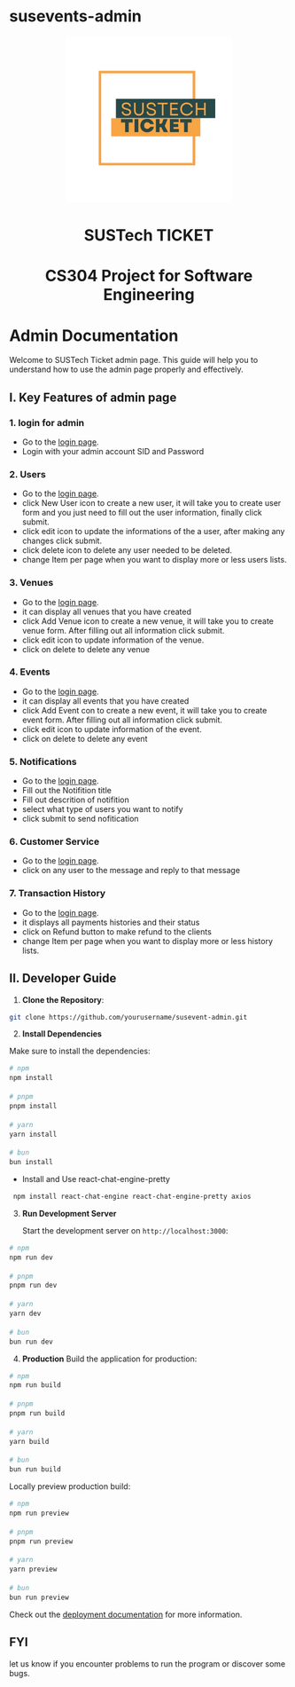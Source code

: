 # susevents-admin
<div align=center>
<img src="assets/logo2.png" width=300 alt="logo"/>
  
# SUSTech TICKET
# CS304 Project for Software Engineering
</div>

# Admin Documentation
Welcome to SUSTech Ticket admin page. This guide will help you to understand how to use the admin page properly and effectively. 
## I. Key Features of admin page
### 1. login for admin
- Go to the [login page](https://susevents-admin.vercel.app).
- Login with your admin account  SID and Password
### 2. Users
- Go to the [login page](https://susevents-admin.vercel.app/user).
- click New User icon to create a new user, it will take you to create user form and you just need to fill out the user information, finally click submit.
- click edit icon to update the informations of the a user, after making any changes click submit.
- click delete icon to delete any user needed to be deleted.
- change Item per page when you want to display more or less users lists.
### 3. Venues
- Go to the [login page](https://susevents-admin.vercel.app/venue).
- it can display all venues that you have created
- click Add Venue icon to create a new venue, it will take you to create venue form. After filling out all information click submit.
- click edit icon to update information of the venue.
- click on delete to delete any venue
### 4. Events
- Go to the [login page](https://susevents-admin.vercel.app/events).
- it can display all events that you have created
- click Add Event con to create a new event, it will take you to create event form. After filling out all information click submit.
- click edit icon to update information of the event.
- click on delete to delete any event
### 5. Notifications
- Go to the [login page](https://susevents-admin.vercel.app/notification).
- Fill out the Notifition title
- Fill out descrition of notifition
- select what type of users you want to notify
- click submit to send nofitication
### 6. Customer Service
- Go to the [login page](https://susevents-admin.vercel.app/customers).
- click on any user to the message and reply to that message
### 7. Transaction History
- Go to the [login page](https://susevents-admin.vercel.app/transaction).
- it displays all payments histories and their status
- click on Refund button to make refund to the clients
- change Item per page when you want to display more or less history lists.
## II. Developer Guide
1. **Clone the Repository**:
  ```bash
  git clone https://github.com/yourusername/susevent-admin.git
  ```
2. **Install Dependencies**
   
 Make sure to install the dependencies:

  ```bash
  # npm
  npm install

  # pnpm
  pnpm install

  # yarn
  yarn install

  # bun
  bun install
  ```
  - Install and Use react-chat-engine-pretty
  ```bash
   npm install react-chat-engine react-chat-engine-pretty axios
  ```
3. **Run Development Server**
   
   Start the development server on `http://localhost:3000`:

  ```bash
  # npm
  npm run dev

  # pnpm
  pnpm run dev

  # yarn
  yarn dev

  # bun
  bun run dev
  ```
4. **Production**
   Build the application for production:

  ```bash
  # npm
  npm run build

  # pnpm
  pnpm run build

  # yarn
  yarn build

  # bun
  bun run build
  ```

  Locally preview production build:

  ```bash
  # npm
  npm run preview

  # pnpm
  pnpm run preview

  # yarn
  yarn preview

  # bun
  bun run preview
  ```
Check out the [deployment documentation](https://nuxt.com/docs/getting-started/deployment) for more information.
   
## FYI
let us know if you encounter problems to run the program or discover some bugs.
